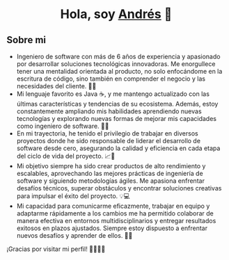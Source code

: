 <div align="center">
<h1 align="center">Hola, soy <a href="https://www.linkedin.com/in/andres-scm/">Andrés</a> 👋</h1>
</div>

## Sobre mi
- Ingeniero de software con más de 6 años de experiencia y apasionado por desarrollar soluciones tecnológicas innovadoras. Me enorgullece tener una mentalidad orientada al producto, no solo enfocándome en la escritura de código, sino también en comprender el negocio y las necesidades del cliente. 💼💡
- Mi lenguaje favorito es Java ☕, y me mantengo actualizado con las últimas características y tendencias de su ecosistema. Además, estoy constantemente ampliando mis habilidades aprendiendo nuevas tecnologías y explorando nuevas formas de mejorar mis capacidades como ingeniero de software. 🚀💪
- En mi trayectoria, he tenido el privilegio de trabajar en diversos proyectos donde he sido responsable de liderar el desarrollo de software desde cero, asegurando la calidad y eficiencia en cada etapa del ciclo de vida del proyecto. 📈🔧
- Mi objetivo siempre ha sido crear productos de alto rendimiento y escalables, aprovechando las mejores prácticas de ingeniería de software y siguiendo metodologías ágiles. Me apasiona enfrentar desafíos técnicos, superar obstáculos y encontrar soluciones creativas para impulsar el éxito del proyecto. 💡💻
- Mi capacidad para comunicarme eficazmente, trabajar en equipo y adaptarme rápidamente a los cambios me ha permitido colaborar de manera efectiva en entornos multidisciplinarios y entregar resultados exitosos en plazos ajustados. Siempre estoy dispuesto a enfrentar nuevos desafíos y aprender de ellos. 🤝💡

¡Gracias por visitar mi perfil! 👨‍💻💼🌟
<br>
